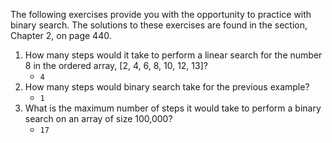 The following exercises provide you with the opportunity to practice with binary search. The solutions to these exercises are found in the section, Chapter 2, on page 440.

1. How many steps would it take to perform a linear search for the number 8 in the ordered array, [2, 4, 6, 8, 10, 12, 13]?
    - `4`
2. How many steps would binary search take for the previous example?
    - `1`
3. What is the maximum number of steps it would take to perform a binary search on an array of size 100,000?
    - `17`
